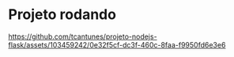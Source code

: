# Projeto rodando

https://github.com/tcantunes/projeto-nodejs-flask/assets/103459242/0e32f5cf-dc3f-460c-8faa-f9950fd6e3e6


